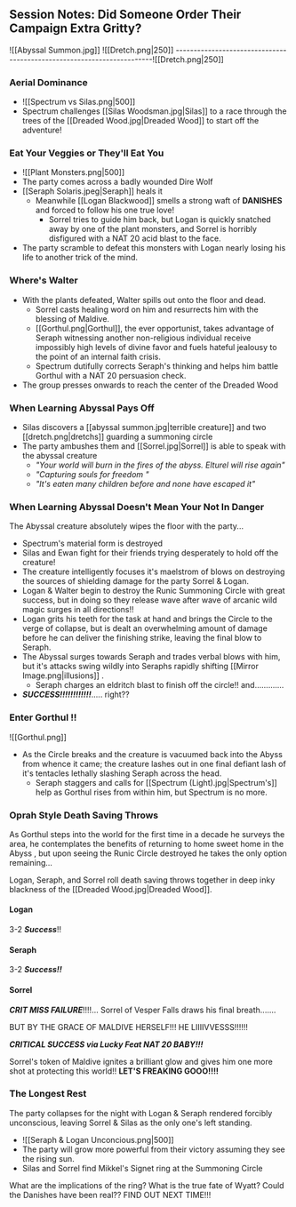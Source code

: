 ## Session Notes: Did Someone Order Their Campaign Extra Gritty?
![[Abyssal Summon.jpg]]
![[Dretch.png|250]] -----------------------------------------------------------------------![[Dretch.png|250]] 
### Aerial Dominance
- ![[Spectrum vs Silas.png|500]]
- Spectrum challenges [[Silas Woodsman.jpg|Silas]] to a race through the trees of the [[Dreaded Wood.jpg|Dreaded Wood]] to start off the adventure! 
### Eat Your Veggies or They'll Eat You
- ![[Plant Monsters.png|500]]
- The party comes across a badly wounded Dire Wolf
- [[Seraph Solaris.jpeg|Seraph]] heals it 
	- Meanwhile [[Logan Blackwood]] smells a strong waft of **DANISHES** and forced to follow his one true love!
		- Sorrel tries to guide him back, but Logan is quickly snatched away by one of the plant monsters, and Sorrel is horribly disfigured with a NAT 20 acid blast to the face.
- The party scramble to defeat this monsters with Logan nearly losing his life to another trick of the mind.
### Where's Walter 
- With the plants defeated, Walter spills out onto the floor and dead.
	- Sorrel casts healing word on him and resurrects him with the blessing of Maldive.
	- [[Gorthul.png|Gorthul]], the ever opportunist, takes advantage of Seraph witnessing another non-religious individual receive impossibly high levels of divine favor and fuels hateful jealousy to the point of an internal faith crisis.
	- Spectrum dutifully corrects Seraph's thinking and helps him battle Gorthul with a NAT 20 persuasion check.
- The group presses onwards to reach the center of the Dreaded Wood

### When Learning Abyssal Pays Off
- Silas discovers a [[abyssal summon.jpg|terrible creature]] and two [[dretch.png|dretchs]] guarding a summoning circle 
- The party ambushes them and [[Sorrel.jpg|Sorrel]] is able to speak with the abyssal creature 
	- *"Your world will burn in the fires of the abyss. Elturel will rise again"*
	- *"Capturing souls for freedom "*
	- *"It's eaten many children before and none have escaped it"*

### When Learning Abyssal Doesn't Mean Your Not In Danger 
The Abyssal creature absolutely wipes the floor with the party...
- Spectrum's material form is destroyed
- Silas and Ewan fight for their friends trying desperately to hold off the creature! 
- The creature intelligently focuses it's maelstrom of blows on destroying the sources of shielding damage for the party Sorrel & Logan.
- Logan & Walter begin to destroy the Runic Summoning Circle with great success, but in doing so they release wave after wave of arcanic wild magic surges in all directions!!
- Logan grits his teeth for the task at hand and brings the Circle to the verge of collapse, but is dealt an overwhelming amount of damage before he can deliver the finishing strike, leaving the final blow to Seraph.
- The Abyssal surges towards Seraph and trades verbal blows with him, but it's attacks swing wildly into Seraphs rapidly shifting [[Mirror Image.png|illusions]] .
	- Seraph charges an eldritch blast to finish off the circle!! and.............
- ***SUCCESS!!!!!!!!!!!!***..... right??

### Enter Gorthul !!
![[Gorthul.png]]
- As the Circle breaks and the creature is vacuumed back into the Abyss from whence it came; the creature lashes out in one final defiant lash of it's tentacles lethally slashing Seraph across the head.
	- Seraph staggers and calls for [[Spectrum (Light).jpg|Spectrum's]] help as Gorthul rises from within him, but Spectrum is no more. 

### Oprah Style Death Saving Throws 
As Gorthul steps into the world for the first time in a decade he surveys the area, he contemplates the benefits of returning to home sweet home in the Abyss , but upon seeing the Runic Circle destroyed he takes the only option remaining...

Logan, Seraph, and Sorrel roll death saving throws together in deep inky blackness of the [[Dreaded Wood.jpg|Dreaded Wood]].
#### Logan 
3-2 ***Success***!!
#### Seraph
3-2 ***Success!!***
#### Sorrel
***CRIT MISS FAILURE***!!!!... Sorrel of Vesper Falls draws his final breath.......

BUT BY THE GRACE OF MALDIVE HERSELF!!! HE LIIIIVVESSS!!!!!!

***CRITICAL SUCCESS via Lucky Feat NAT 20 BABY!!!***

Sorrel's token of Maldive ignites a brilliant glow and gives him one more shot at protecting this world!! **LET'S FREAKING GOOO!!!!**

### The Longest Rest
The party collapses for the night with Logan & Seraph rendered forcibly unconscious, leaving Sorrel & Silas as the only one's left standing. 
- ![[Seraph & Logan Unconcious.png|500]]
- The party will grow more powerful from their victory assuming they see the rising sun.
- Silas and Sorrel find Mikkel's Signet ring at the Summoning Circle

What are the implications of the ring? What is the true fate of Wyatt? Could the Danishes have been real?? FIND OUT NEXT TIME!!!